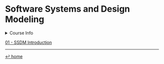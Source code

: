 # Software Systems and Design Modeling

<details>
	<summary>Course Info</summary>
	<blockquote>
		Teacher: Maura Cerioli &amp; Gianna Reggio <br>
		First semester (Sept. 2022)<br>
		6 cfu
	</blockquote>
</details>

[01 - SSDM Introduction](01%20-%20SSDM%20Intro.md)

---
[↩ home](/README.md)
